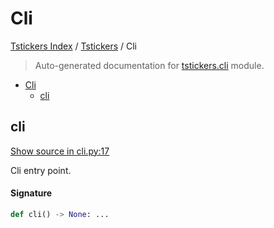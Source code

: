 # Cli

[Tstickers Index](../README.md#tstickers-index) / [Tstickers](./index.md#tstickers) / Cli

> Auto-generated documentation for [tstickers.cli](../../../tstickers/cli.py) module.

- [Cli](#cli)
  - [cli](#cli)

## cli

[Show source in cli.py:17](../../../tstickers/cli.py#L17)

Cli entry point.

#### Signature

```python
def cli() -> None: ...
```